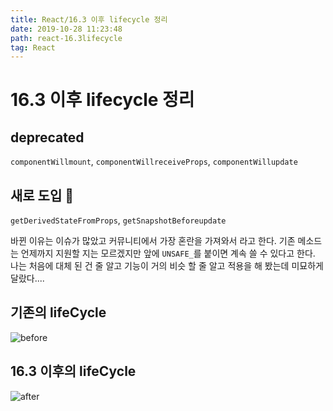 ```yaml
---
title: React/16.3 이후 lifecycle 정리
date: 2019-10-28 11:23:48
path: react-16.3lifecycle
tag: React
---
```


# 16.3 이후 lifecycle 정리

## deprecated

`componentWillmount`, `componentWillreceiveProps`, `componentWillupdate`

## 새로 도입 🎉

`getDerivedStateFromProps`, `getSnapshotBeforeupdate`

바뀐 이유는 이슈가 많았고 커뮤니티에서 가장 혼란을 가져와서 라고 한다.
기존 메소드는 언제까지 지원할 지는 모르겠지만 앞에 `UNSAFE_`를 붙이면 계속 쓸 수 있다고 한다.
나는 처음에 대체 된 건 줄 알고 기능이 거의 비슷 할 줄 알고 적용을 해 봤는데 미묘하게 달랐다....

## 기존의 lifeCycle

![before](/before_lifeCycle.PNG)

## 16.3 이후의 lifeCycle

![after](/after_lifecycle.png)
